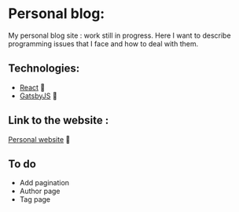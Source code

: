 # Personal blog:

My personal blog site : work still in progress. Here I want to describe programming issues that I face and how to deal with them.

## Technologies:

* [React](https://reactjs.org/) :speedboat:
* [GatsbyJS](https://www.gatsbyjs.org/blog) :helicopter:

## Link to the website : 

[Personal website](https://devlover.netlify.app/) :rocket:

## To do

* Add pagination
* Author page
* Tag page